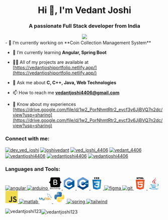 <h1 align="center">Hi 👋, I'm Vedant Joshi</h1>
<h3 align="center">A passionate Full Stack developer from India</h3>
<div id="header" align="center">
  <img src="https://media.giphy.com/media/v1.Y2lkPTc5MGI3NjExNnBrcm84aWtrNGE5b2N0amk2d2VqMmV6YmU1ZW44aWV6YWM1OWFqbSZlcD12MV9pbnRlcm5hbF9naWZfYnlfaWQmY3Q9Zw/du3J3cXyzhj75IOgvA/giphy.gif" width="100"/>
</div>
- 🔭 I’m currently working on **Coin Collection Management System**

- 🌱 I’m currently learning **Angular, Spring Boot**

- 👨‍💻 All of my projects are available at [https://vedantjoshiportfolio.netlify.app/](https://vedantjoshiportfolio.netlify.app/)

- 💬 Ask me about **C, C++, Java, Web Technologies**

- 📫 How to reach me **vedantjoshi4406@gmail.com**

- 📄 Know about my experiences [https://drive.google.com/file/d/1w2_PorNhmtRtr2_evcf3v6JjBVQ7n2dc/view?usp=sharing](https://drive.google.com/file/d/1w2_PorNhmtRtr2_evcf3v6JjBVQ7n2dc/view?usp=sharing)

<h3 align="left">Connect with me:</h3>
<p align="left">
<a href="https://twitter.com/dev_ved_joshi" target="blank"><img align="center" src="https://raw.githubusercontent.com/rahuldkjain/github-profile-readme-generator/master/src/images/icons/Social/twitter.svg" alt="dev_ved_joshi" height="30" width="40" /></a>
<a href="https://linkedin.com/in/joshivedant" target="blank"><img align="center" src="https://raw.githubusercontent.com/rahuldkjain/github-profile-readme-generator/master/src/images/icons/Social/linked-in-alt.svg" alt="joshivedant" height="30" width="40" /></a>
<a href="https://instagram.com/ved_joshi_4406" target="blank"><img align="center" src="https://raw.githubusercontent.com/rahuldkjain/github-profile-readme-generator/master/src/images/icons/Social/instagram.svg" alt="ved_joshi_4406" height="30" width="40" /></a>
<a href="https://www.codechef.com/users/vedant_4406" target="blank"><img align="center" src="https://cdn.jsdelivr.net/npm/simple-icons@3.1.0/icons/codechef.svg" alt="vedant_4406" height="30" width="40" /></a>
<a href="https://www.hackerrank.com/vedantjoshi4406" target="blank"><img align="center" src="https://raw.githubusercontent.com/rahuldkjain/github-profile-readme-generator/master/src/images/icons/Social/hackerrank.svg" alt="vedantjoshi4406" height="30" width="40" /></a>
<a href="https://www.leetcode.com/vedantjoshi4406" target="blank"><img align="center" src="https://raw.githubusercontent.com/rahuldkjain/github-profile-readme-generator/master/src/images/icons/Social/leet-code.svg" alt="vedantjoshi4406" height="30" width="40" /></a>
<a href="https://auth.geeksforgeeks.org/user/vedantjoshi4406" target="blank"><img align="center" src="https://raw.githubusercontent.com/rahuldkjain/github-profile-readme-generator/master/src/images/icons/Social/geeks-for-geeks.svg" alt="vedantjoshi4406" height="30" width="40" /></a>
</p>

<h3 align="left">Languages and Tools:</h3>
<p align="left"> <a href="https://angular.io" target="_blank" rel="noreferrer"> <img src="https://angular.io/assets/images/logos/angular/angular.svg" alt="angular" width="40" height="40"/> </a> <a href="https://www.arduino.cc/" target="_blank" rel="noreferrer"> <img src="https://cdn.worldvectorlogo.com/logos/arduino-1.svg" alt="arduino" width="40" height="40"/> </a> <a href="https://getbootstrap.com" target="_blank" rel="noreferrer"> <img src="https://raw.githubusercontent.com/devicons/devicon/master/icons/bootstrap/bootstrap-plain-wordmark.svg" alt="bootstrap" width="40" height="40"/> </a> <a href="https://www.cprogramming.com/" target="_blank" rel="noreferrer"> <img src="https://raw.githubusercontent.com/devicons/devicon/master/icons/c/c-original.svg" alt="c" width="40" height="40"/> </a> <a href="https://www.w3schools.com/cpp/" target="_blank" rel="noreferrer"> <img src="https://raw.githubusercontent.com/devicons/devicon/master/icons/cplusplus/cplusplus-original.svg" alt="cplusplus" width="40" height="40"/> </a> <a href="https://www.w3schools.com/css/" target="_blank" rel="noreferrer"> <img src="https://raw.githubusercontent.com/devicons/devicon/master/icons/css3/css3-original-wordmark.svg" alt="css3" width="40" height="40"/> </a> <a href="https://www.figma.com/" target="_blank" rel="noreferrer"> <img src="https://www.vectorlogo.zone/logos/figma/figma-icon.svg" alt="figma" width="40" height="40"/> </a> <a href="https://git-scm.com/" target="_blank" rel="noreferrer"> <img src="https://www.vectorlogo.zone/logos/git-scm/git-scm-icon.svg" alt="git" width="40" height="40"/> </a> <a href="https://www.w3.org/html/" target="_blank" rel="noreferrer"> <img src="https://raw.githubusercontent.com/devicons/devicon/master/icons/html5/html5-original-wordmark.svg" alt="html5" width="40" height="40"/> </a> <a href="https://www.java.com" target="_blank" rel="noreferrer"> <img src="https://raw.githubusercontent.com/devicons/devicon/master/icons/java/java-original.svg" alt="java" width="40" height="40"/> </a> <a href="https://developer.mozilla.org/en-US/docs/Web/JavaScript" target="_blank" rel="noreferrer"> <img src="https://raw.githubusercontent.com/devicons/devicon/master/icons/javascript/javascript-original.svg" alt="javascript" width="40" height="40"/> </a> <a href="https://www.mathworks.com/" target="_blank" rel="noreferrer"> <img src="https://upload.wikimedia.org/wikipedia/commons/2/21/Matlab_Logo.png" alt="matlab" width="40" height="40"/> </a> <a href="https://www.mysql.com/" target="_blank" rel="noreferrer"> <img src="https://raw.githubusercontent.com/devicons/devicon/master/icons/mysql/mysql-original-wordmark.svg" alt="mysql" width="40" height="40"/> </a> <a href="https://www.python.org" target="_blank" rel="noreferrer"> <img src="https://raw.githubusercontent.com/devicons/devicon/master/icons/python/python-original.svg" alt="python" width="40" height="40"/> </a> <a href="https://spring.io/" target="_blank" rel="noreferrer"> <img src="https://www.vectorlogo.zone/logos/springio/springio-icon.svg" alt="spring" width="40" height="40"/> </a> <a href="https://tailwindcss.com/" target="_blank" rel="noreferrer"> <img src="https://www.vectorlogo.zone/logos/tailwindcss/tailwindcss-icon.svg" alt="tailwind" width="40" height="40"/> </a> </p>

<p><img align="left" src="https://github-readme-stats.vercel.app/api/top-langs?username=vedantjoshi123&show_icons=true&locale=en&layout=compact" alt="vedantjoshi123" /></p>


<p><img align="center" src="https://github-readme-streak-stats.herokuapp.com/?user=vedantjoshi123&" alt="vedantjoshi123" /></p>
